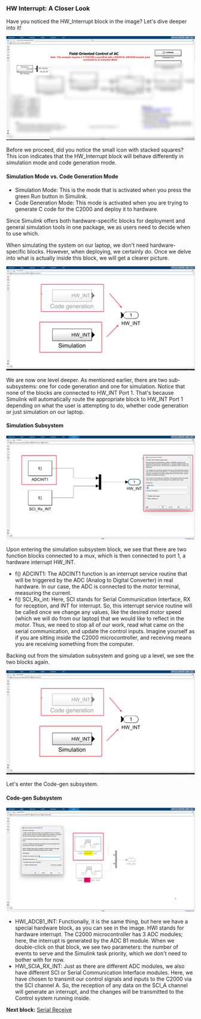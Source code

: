 ### HW Interrupt: A Closer Look

Have you noticed the HW\_Interrupt block in the image? Let's dive deeper into it!

![alt text](image-1.png)

Before we proceed, did you notice the small icon with stacked squares? This icon indicates that the HW\_Interrupt block will behave differently in simulation mode and code generation mode.

#### Simulation Mode vs. Code Generation Mode

* Simulation Mode: This is the mode that is activated when you press the green Run button in Simulink.
* Code Generation Mode: This mode is activated when you are trying to generate C code for the C2000 and deploy it to hardware.

Since Simulink offers both hardware-specific blocks for deployment and general simulation tools in one package, we as users need to decide when to use which.

When simulating the system on our laptop, we don't need hardware-specific blocks. However, when deploying, we certainly do. Once we delve into what is actually inside this block, we will get a clearer picture.

![alt text](image-3.png)

We are now one level deeper. As mentioned earlier, there are two sub-subsystems: one for code generation and one for simulation. Notice that none of the blocks are connected to HW\_INT Port 1. That's because Simulink will automatically route the appropriate block to HW\_INT Port 1 depending on what the user is attempting to do, whether code generation or just simulation on our laptop.

#### Simulation Subsystem

![alt text](image-4.png)

Upon entering the simulation subsystem block, we see that there are two function blocks connected to a mux, which is then connected to port 1, a hardware interrupt HW\_INT.

* f() ADCINT1: The ADCINT1 function is an interrupt service routine that will be triggered by the ADC (Analog to Digital Converter) in real hardware. In our case, the ADC is connected to the motor terminal, measuring the current.
* f() SCI\_Rx\_int: Here, SCI stands for Serial Communication Interface, RX for reception, and INT for interrupt. So, this interrupt service routine will be called once we change any values, like the desired motor speed (which we will do from our laptop) that we would like to reflect in the motor. Thus, we need to stop all of our work, read what came on the serial communication, and update the control inputs. Imagine yourself as if you are sitting inside the C2000 microcontroller, and receiving means you are receiving something from the computer.

Backing out from the simulation subsystem and going up a level, we see the two blocks again.

![alt text](image-3.png)

Let's enter the Code-gen subsystem.

#### Code-gen Subsystem

![alt text](image-5.png)

* HWI\_ADCB1\_INT: Functionally, it is the same thing, but here we have a special hardware block, as you can see in the image. HWI stands for hardware interrupt. The C2000 microcontroller has 3 ADC modules; here, the interrupt is generated by the ADC B1 module. When we double-click on that block, we see two parameters: the number of events to serve and the Simulink task priority, which we don't need to bother with for now.
* HWI\_SCIA\_RX\_INT: Just as there are different ADC modules, we also have different SCI or Serial Communication Interface modules. Here, we have chosen to transmit our control signals and inputs to the C2000 via the SCI channel A. So, the reception of any data on the SCI\_A channel will generate an interrupt, and the changes will be transmitted to the Control system running inside.

**Next block:** [Serial Receive](./Serial\_Receive.md)
